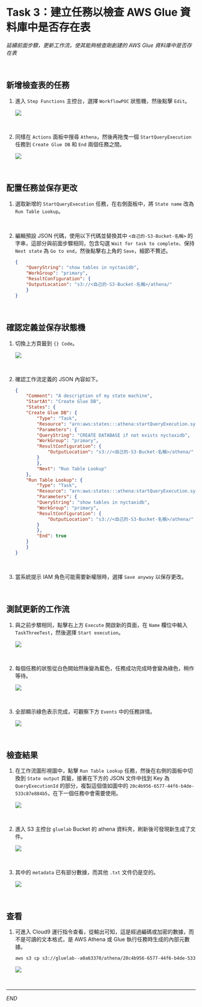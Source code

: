 # Task 3：建立任務以檢查 AWS Glue 資料庫中是否存在表

_延續前面步驟，更新工作流，使其能夠檢查剛創建的 AWS Glue 資料庫中是否存在表_

<br>

## 新增檢查表的任務

1. 進入 `Step Functions` 主控台，選擇 `WorkflowPOC` 狀態機，然後點擊 `Edit`。

    ![](images/img_41.png)

<br>

2. 同樣在 `Actions` 面板中搜尋 `Athena`，然後再拖曳一個 `StartQueryExecution` 任務到 `Create Glue DB` 和 `End` 兩個任務之間。

    ![](images/img_42.png)

<br>

## 配置任務並保存更改

1. 選取新增的 `StartQueryExecution` 任務，在右側面板中，將 `State name` 改為 `Run Table Lookup`。

<br>

2. 編輯預設 JSON 代碼，使用以下代碼並替換其中 `<自己的-S3-Bucket-名稱>` 的字串，這部分與前面步驟相同，包含勾選 `Wait for task to complete`、保持 `Next state` 為 `Go to end`，然後點擊右上角的 `Save`，細節不贅述。

    ```json
    {
        "QueryString": "show tables in nyctaxidb",
        "WorkGroup": "primary",
        "ResultConfiguration": {
        "OutputLocation": "s3://<自己的-S3-Bucket-名稱>/athena/"
        }
    }
    ```

<br>

## 確認定義並保存狀態機

1. 切換上方頁籤到 `{} Code`。

    ![](images/img_43.png)

<br>

2. 確認工作流定義的 JSON 內容如下。

    ```json
    {
        "Comment": "A description of my state machine",
        "StartAt": "Create Glue DB",
        "States": {
        "Create Glue DB": {
            "Type": "Task",
            "Resource": "arn:aws:states:::athena:startQueryExecution.sync",
            "Parameters": {
            "QueryString": "CREATE DATABASE if not exists nyctaxidb",
            "WorkGroup": "primary",
            "ResultConfiguration": {
                "OutputLocation": "s3://<自己的-S3-Bucket-名稱>/athena/"
            }
            },
            "Next": "Run Table Lookup"
        },
        "Run Table Lookup": {
            "Type": "Task",
            "Resource": "arn:aws:states:::athena:startQueryExecution.sync",
            "Parameters": {
            "QueryString": "show tables in nyctaxidb",
            "WorkGroup": "primary",
            "ResultConfiguration": {
                "OutputLocation": "s3://<自己的-S3-Bucket-名稱>/athena/"
            }
            },
            "End": true
        }
        }
    }
    ```

<br>

3. 當系統提示 IAM 角色可能需要新權限時，選擇 `Save anyway` 以保存更改。

<br>

## 測試更新的工作流

1. 與之前步驟相同，點擊右上方 `Execute` 開啟新的頁面，在 `Name` 欄位中輸入 `TaskThreeTest`，然後選擇 `Start execution`。

    ![](images/img_44.png)

<br>

2. 每個任務的狀態從白色開始然後變為藍色，任務成功完成時會變為綠色，稍作等待。

    ![](images/img_45.png)

<br>

3. 全部顯示綠色表示完成，可觀察下方 `Events` 中的任務詳情。

    ![](images/img_46.png)

<br>

## 檢查結果

1. 在工作流圖形視圖中，點擊 `Run Table Lookup` 任務，然後在右側的面板中切換到 `State output` 頁籤，接著在下方的 JSON 文件中找到 Key 為 `QueryExecutionId` 的部分，複製這個值如圖中的 `20c4b956-6577-44f6-b4de-533c87e884b5`，在下一個任務中會需要使用。

    ![](images/img_47.png)

<br>

2. 進入 S3 主控台 `gluelab` Bucket 的 athena 資料夾，刷新後可發現新生成了文件。

    ![](images/img_48.png)

<br>

3. 其中的 `metadata` 已有部分數據，而其他 `.txt` 文件仍是空的。

    ![](images/img_49.png)

<br>

## 查看

1. 可進入 Cloud9 運行指令查看，從輸出可知，這是經過編碼或加密的數據，而不是可讀的文本格式，是 AWS Athena 或 Glue 執行任務時生成的內部元數據。

    ```bash
    aws s3 cp s3://gluelab--a0a63370/athena/20c4b956-6577-44f6-b4de-533c87e884b5.txt.metadata - | cat
    ```

    ![](images/img_50.png)

<br>

___

_END_